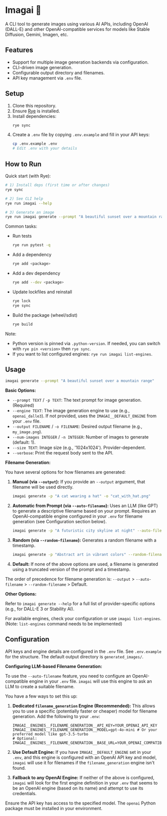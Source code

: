 # Imagai 🎨

A CLI tool to generate images using various AI APIs, including OpenAI (DALL-E) and other OpenAI-compatible services for models like Stable Diffusion, Gemini, Imagen, etc.

## Features

- Support for multiple image generation backends via configuration.
- CLI-driven image generation.
- Configurable output directory and filenames.
- API key management via `.env` file.

## Setup

1.  Clone this repository.
2.  Ensure [Rye](https://rye-up.com/) is installed.
3.  Install dependencies:
    ```bash
    rye sync
    ```
4.  Create a `.env` file by copying `.env.example` and fill in your API keys:
    ```bash
    cp .env.example .env
    # Edit .env with your details
    ```

## How to Run

Quick start (with Rye):

```bash
# 1) Install deps (first time or after changes)
rye sync

# 2) See CLI help
rye run imagai --help

# 3) Generate an image
rye run imagai generate --prompt "A beautiful sunset over a mountain range"
```

Common tasks:

- Run tests
  ```bash
  rye run pytest -q
  ```
- Add a dependency
  ```bash
  rye add <package>
  ```
- Add a dev dependency
  ```bash
  rye add --dev <package>
  ```
- Update lockfiles and reinstall
  ```bash
  rye lock
  rye sync
  ```
- Build the package (wheel/sdist)
  ```bash
  rye build
  ```

Note:
- Python version is pinned via `.python-version`. If needed, you can switch with `rye pin <version>` then `rye sync`.
- If you want to list configured engines: `rye run imagai list-engines`.

## Usage

```bash
imagai generate --prompt "A beautiful sunset over a mountain range"
```

**Basic Options:**

- `--prompt TEXT` / `-p TEXT`: The text prompt for image generation. (Required)
- `--engine TEXT`: The image generation engine to use (e.g., `openai_dalle3`). If not provided, uses the `IMAGAI__DEFAULT_ENGINE` from your `.env` file.
- `--output FILENAME` / `-o FILENAME`: Desired output filename (e.g., `my_image.png`).
- `--num-images INTEGER` / `-n INTEGER`: Number of images to generate (default: 1).
- `--size TEXT`: Image size (e.g., '1024x1024'). Provider-dependent.
- `--verbose`: Print the request body sent to the API.

**Filename Generation:**

You have several options for how filenames are generated:

1.  **Manual (via `--output`):** If you provide an `--output` argument, that filename will be used directly.
    ```bash
    imagai generate -p "A cat wearing a hat" -o "cat_with_hat.png"
    ```
2.  **Automatic from Prompt (via `--auto-filename`):** Uses an LLM (like GPT) to generate a descriptive filename based on your prompt.
    Requires an OpenAI-compatible engine configured in your `.env` for filename generation (see Configuration section below).
    ```bash
    imagai generate -p "A futuristic city skyline at night" --auto-filename
    ```
3.  **Random (via `--random-filename`):** Generates a random filename with a timestamp.
    ```bash
    imagai generate -p "Abstract art in vibrant colors" --random-filename
    ```
4.  **Default:** If none of the above options are used, a filename is generated using a truncated version of the prompt and a timestamp.

The order of precedence for filename generation is: `--output` > `--auto-filename` > `--random-filename` > Default.

**Other Options:**

Refer to `imagai generate --help` for a full list of provider-specific options (e.g., for DALL-E 3 or Stability AI).

For available engines, check your configuration or use `imagai list-engines`.
(Note: `list-engines` command needs to be implemented)

## Configuration

API keys and engine details are configured in the `.env` file. See `.env.example` for the structure.
The default output directory is `generated_images/`.

**Configuring LLM-based Filename Generation:**

To use the `--auto-filename` feature, you need to configure an OpenAI-compatible engine in your `.env` file. `imagai` will use this engine to ask an LLM to create a suitable filename.

You have a few ways to set this up:

1.  **Dedicated `filename_generation` Engine (Recommended):**
    This allows you to use a specific (potentially faster or cheaper) model for filename generation. Add the following to your `.env`:

    ```dotenv
    IMAGAI__ENGINES__FILENAME_GENERATION__API_KEY=YOUR_OPENAI_API_KEY
    IMAGAI__ENGINES__FILENAME_GENERATION__MODEL=gpt-4o-mini # Or your preferred model like gpt-3.5-turbo
    # Optional: IMAGAI__ENGINES__FILENAME_GENERATION__BASE_URL=YOUR_OPENAI_COMPATIBLE_BASE_URL
    ```

2.  **Use Default Engine:**
    If you have `IMAGAI__DEFAULT_ENGINE` set in your `.env`, and this engine is configured with an OpenAI API key and model, `imagai` will use it for filenames if the `filename_generation` engine isn't found.

3.  **Fallback to any OpenAI Engine:**
    If neither of the above is configured, `imagai` will look for the first engine definition in your `.env` that seems to be an OpenAI engine (based on its name) and attempt to use its credentials.

Ensure the API key has access to the specified model. The `openai` Python package must be installed in your environment.
